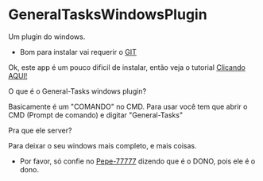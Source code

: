 # GeneralTasksWindowsPlugin
Um plugin do windows.

- Bom para instalar vai requerir o [GIT](https://git-scm.com/downloads)

Ok, este app é um pouco dificil de instalar,
então veja o tutorial [Clicando AQUI!](https://github.com/Pepe-77777/Pepe-77777/blob/main/Tutorial_1.md)

O que é o General-Tasks windows plugin?

Basicamente é um "COMANDO" no CMD.
Para usar você tem que abrir o CMD (Prompt de comando) e digitar "General-Tasks"

Pra que ele server?

Para deixar o seu windows mais completo, e mais coisas.

- Por favor, só confie no [Pepe-77777](https://github.com/Pepe-77777) dizendo que é o DONO, pois ele é o dono.
